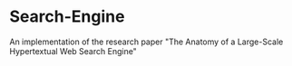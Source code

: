 # Search-Engine
An implementation of the research paper "The Anatomy of a Large-Scale Hypertextual Web Search Engine"
